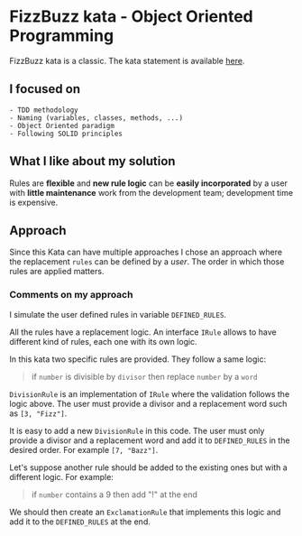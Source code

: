 # FizzBuzz kata - Object Oriented Programming

FizzBuzz kata is a classic. The kata statement is available [here](https://codingdojo.org/kata/FizzBuzz/).

## I focused on

    - TDD methodology
    - Naming (variables, classes, methods, ...)
    - Object Oriented paradigm 
    - Following SOLID principles

## What I like about my solution

Rules are **flexible** and **new rule logic** can be **easily incorporated** by a user with **little maintenance** work from the development team; development time is expensive.

## Approach

Since this Kata can have multiple approaches I chose an approach where the replacement `rules` can be defined by a _user_. The order in which those rules are applied matters.

### Comments on my approach

I simulate the user defined rules in variable `DEFINED_RULES`.

All the rules have a replacement logic. An interface `IRule` allows to have different kind of rules, each one with its own logic.

In this kata two specific rules are provided. They follow a same logic:
> if `number` is divisible by `divisor` then replace `number` by a `word`

`DivisionRule` is an implementation of `IRule` where the validation follows the logic above. The user must provide a divisor and a replacement word such as `[3, "Fizz"]`.

It is easy to add a new `DivisionRule` in this code. The user must only provide a divisor and a replacement word and add it to `DEFINED_RULES` in the desired order. For example `[7, "Bazz"]`.

Let's suppose another rule should be added to the existing ones but with a different logic. For example:
> if `number` contains a 9 then add "!" at the end

We should then create an `ExclamationRule` that implements this logic and add it to the `DEFINED_RULES` at the end.


